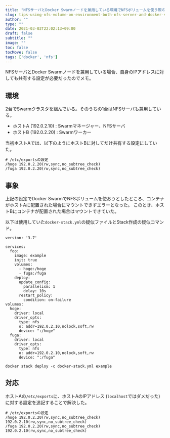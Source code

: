 ```yaml
---
title: "NFSサーバとDocker Swarmノードを兼用している環境でNFSボリュームを使う際の注意"
slug: tips-using-nfs-volume-on-environment-both-nfs-server-and-docker-swarm-node
author: ""
type: ""
date: 2021-03-02T22:02:13+09:00
draft: false
subtitle: ""
image: ""
toc: false
tocMove: false
tags: ['docker', 'nfs']
---
```


NFSサーバとDocker Swarmノードを兼用している場合、自身のIPアドレスに対しても共有する設定が必要だったのでメモ。

## 環境

2台でSwarmクラスタを組んでいる。そのうちの1台はNFSサーバも兼用している。

- ホストA (192.0.2.10) : Swarmマネージャー、NFSサーバ
- ホストB (192.0.2.20) : Swarmワーカー

当初ホストAでは、以下のようにホストBに対してだけ共有する設定にしていた。

```
# /etc/exportsの設定
/hoge 192.0.2.20(rw,sync,no_subtree_check)
/fuga 192.0.2.20(rw,sync,no_subtree_check)
```

## 事象

上記の設定でDocker SwarmでNFSボリュームを使おうとしたところ、コンテナがホストAに配置された場合にマウントできずエラーとなった。
このとき、ホストBにコンテナが配置された場合はマウントできていた。

以下は使用していた`docker-stack.yml`の疑似ファイルとStack作成の疑似コマンド。

```
version: '3.7'

services:
  foo:
    image: example
    init: true
    volumes:
      - hoge:/hoge
      - fuga:/fuga
    deploy:
      update_config:
        parallelism: 1
        delay: 10s
      restart_policy:
        condition: on-failure
volumes:
  hoge:
    driver: local
    driver_opts:
      type: nfs
      o: addr=192.0.2.10,nolock,soft,rw
      device: ":/hoge"
  fuga:
    driver: local
    driver_opts:
      type: nfs
      o: addr=192.0.2.10,nolock,soft,rw
      device: ":/fuga"
```

```
docker stack deploy -c docker-stack.yml example
```

## 対応

ホストAの`/etc/exports`に、ホストAのIPアドレス (`localhost`ではダメだった) に対する設定を追記することで解決した。

```
# /etc/exportsの設定
/hoge 192.0.2.20(rw,sync,no_subtree_check) 192.0.2.10(rw,sync,no_subtree_check)
/fuga 192.0.2.20(rw,sync,no_subtree_check) 192.0.2.10(rw,sync,no_subtree_check)
```
